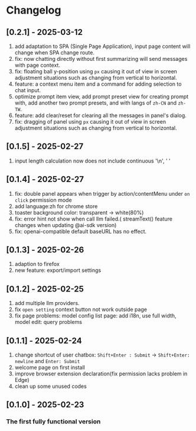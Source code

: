 # Changelog

## [0.2.1] - 2025-03-12
1. add adaptation to SPA (Single Page Application), input page content will change when SPA change route.
2. fix: now chatting directly without first summarizing will send messages with page context.
3. fix: floating ball y-position using `px` causing it out of view in screen adjustment situations such as changing from vertical to horizontal.
4. feature: a context menu item and a command for adding selection to chat input.
5. optimize prompt item view, add prompt preset view for creating prompt with,  add another two prompt presets, and with langs of `zh-CN` and `zh-TW`.
6. feature: add clear/reset for clearing all the messages in panel's dialog.
7. fix: dragging of panel using `px` causing it out of view in screen adjustment situations such as changing from vertical to horizontal.


## [0.1.5] - 2025-02-27
1. input length calculation now does not include continuous '\n', ' '

## [0.1.4] - 2025-02-27
1. fix: double panel appears when trigger by action/contentMenu under `on click` permission mode
2. add language:zh for chrome store
3. toaster background color: transparent -> white(80%)
4. fix: error hint not show when call llm failed.( streamText() feature changes when updating @ai-sdk version)
5. fix: openai-compatible default baseURL has no effect.

## [0.1.3] - 2025-02-26
1. adaption to firefox 
2. new feature: export/import settings


## [0.1.2] - 2025-02-25
1. add multiple llm providers.
2. fix `open setting` context button not work outside page
3. fix page problems: model config list page: add i18n, use full width,  model edit: query problems
  
## [0.1.1] - 2025-02-24

1. change shortcut of user chatbox:  `Shift+Enter : Submit` -> `Shift+Enter: newline` and `Enter: Submit`
2. welcome page on first install
3. improve browser extension declaration(fix permission lacks problem in Edge)
4. clean up some unused codes


## [0.1.0] - 2025-02-23
### The first fully functional version

